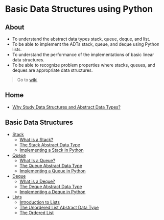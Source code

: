 # Basic Data Structures using Python

## About

* To understand the abstract data types stack, queue, deque, and list.
* To be able to implement the ADTs stack, queue, and deque using Python lists.
* To understand the performance of the implementations of basic linear data structures.
* To be able to recognize problem properties where stacks, queues, and deques are appropriate data structures.

> Go to [wiki](https://github.com/astrxnomo/data-structures-using-python/wiki#why-study-data-structures-and-abstract-data-types)

## Home
  - [Why Study Data Structures and Abstract Data Types?](https://github.com/astrxnomo/data-structures-using-python/wiki#why-study-data-structures-and-abstract-data-types)
## Basic Data Structures
  - [Stack](https://github.com/astrxnomo/data-structures-using-python/wiki/Basic-Data-Structures#stack)
     - [What is a Stack?](https://github.com/astrxnomo/data-structures-using-python/wiki/Basic-Data-Structures#what-is-a-stack)
     - [The Stack Abstract Data Type](https://github.com/astrxnomo/data-structures-using-python/wiki/Basic-Data-Structures#the-stack-abstract-data-type)
     - [Implementing a Stack in Python](https://github.com/astrxnomo/data-structures-using-python/wiki/Basic-Data-Structures#implementing-a-stack-in-python)
  - [Queue](https://github.com/astrxnomo/data-structures-using-python/wiki/Basic-Data-Structures#queue)
     - [What Is a Queue?](https://github.com/astrxnomo/data-structures-using-python/wiki/Basic-Data-Structures#what-is-a-queue)
     - [The Queue Abstract Data Type](https://github.com/astrxnomo/data-structures-using-python/wiki/Basic-Data-Structures#the-queue-abstract-data-type)
     - [Implementing a Queue in Python](https://github.com/astrxnomo/data-structures-using-python/wiki/Basic-Data-Structures#implementing-a-queue-in-python)
  - [Deque](https://github.com/astrxnomo/data-structures-using-python/wiki/Basic-Data-Structures#deque)
     - [What is a Deque?](https://github.com/astrxnomo/data-structures-using-python/wiki/Basic-Data-Structures#what-is-a-deque)
     - [The Deque Abstract Data Type](https://github.com/astrxnomo/data-structures-using-python/wiki/Basic-Data-Structures#the-deque-abstract-data-type)
     - [Implementing a Deque in Python](https://github.com/astrxnomo/data-structures-using-python/wiki/Basic-Data-Structures#implementing-a-deque-in-python)
  - [Lists](https://github.com/astrxnomo/basic-data-structures-py-en/wiki/Basic-Data-Structures#lists)
     - [Introduction to Lists](https://github.com/astrxnomo/basic-data-structures-py-en/wiki/Basic-Data-Structures#introduction-to-lists)
     - [The Unordered List Abstract Data Type](https://github.com/astrxnomo/basic-data-structures-py-en/wiki/Basic-Data-Structures#the-unordered-list-abstract-data-type)
     - [The Ordered List](https://github.com/astrxnomo/basic-data-structures-py-en/wiki/Basic-Data-Structures#the-ordered-list)
